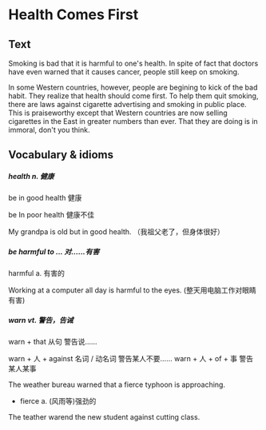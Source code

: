 # Health Comes First

## Text

Smoking is bad that it is harmful to one's health. In spite of fact that doctors have even warned that it causes cancer, people still keep on smoking.

In some Western countries, however, people are begining to kick of the bad habit. They realize that health should come first. To help them quit smoking, there are laws against cigarette advertising and smoking in public place. This is praiseworthy except that Western countries are now selling cigarettes in the East in greater numbers than ever. That they are doing is in immoral, don't you think.

## Vocabulary & idioms

##### health n. 健康

be in good health 健康

be In poor health 健康不佳

My grandpa is old but in good health. （我祖父老了，但身体很好）

##### be harmful to ...    对......有害

harmful     a.    有害的

Working at a computer all day is harmful to the eyes. \(整天用电脑工作对眼睛有害\)

##### warn    vt.    警告，告诫

warn + that 从句    警告说……

warn + 人 + against 名词 / 动名词    警告某人不要……
warn + 人 + of + 事    警告某人某事

The weather bureau warned that a fierce typhoon is approaching. 
* fierce    a.    (风雨等)强劲的

The teather warend the new student against cutting class. 




























